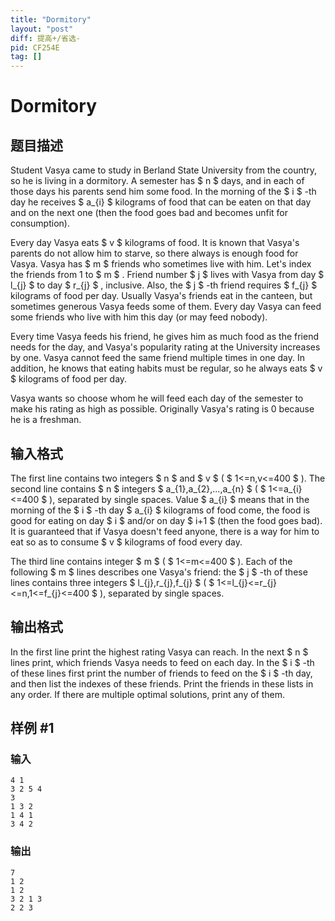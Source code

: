 ```yaml
---
title: "Dormitory"
layout: "post"
diff: 提高+/省选-
pid: CF254E
tag: []
---
```


# Dormitory

## 题目描述

Student Vasya came to study in Berland State University from the country, so he is living in a dormitory. A semester has $ n $ days, and in each of those days his parents send him some food. In the morning of the $ i $ -th day he receives $ a_{i} $ kilograms of food that can be eaten on that day and on the next one (then the food goes bad and becomes unfit for consumption).

Every day Vasya eats $ v $ kilograms of food. It is known that Vasya's parents do not allow him to starve, so there always is enough food for Vasya. Vasya has $ m $ friends who sometimes live with him. Let's index the friends from 1 to $ m $ . Friend number $ j $ lives with Vasya from day $ l_{j} $ to day $ r_{j} $ , inclusive. Also, the $ j $ -th friend requires $ f_{j} $ kilograms of food per day. Usually Vasya's friends eat in the canteen, but sometimes generous Vasya feeds some of them. Every day Vasya can feed some friends who live with him this day (or may feed nobody).

Every time Vasya feeds his friend, he gives him as much food as the friend needs for the day, and Vasya's popularity rating at the University increases by one. Vasya cannot feed the same friend multiple times in one day. In addition, he knows that eating habits must be regular, so he always eats $ v $ kilograms of food per day.

Vasya wants so choose whom he will feed each day of the semester to make his rating as high as possible. Originally Vasya's rating is 0 because he is a freshman.

## 输入格式

The first line contains two integers $ n $ and $ v $ ( $ 1<=n,v<=400 $ ). The second line contains $ n $ integers $ a_{1},a_{2},...,a_{n} $ ( $ 1<=a_{i}<=400 $ ), separated by single spaces. Value $ a_{i} $ means that in the morning of the $ i $ -th day $ a_{i} $ kilograms of food come, the food is good for eating on day $ i $ and/or on day $ i+1 $ (then the food goes bad). It is guaranteed that if Vasya doesn't feed anyone, there is a way for him to eat so as to consume $ v $ kilograms of food every day.

The third line contains integer $ m $ ( $ 1<=m<=400 $ ). Each of the following $ m $ lines describes one Vasya's friend: the $ j $ -th of these lines contains three integers $ l_{j},r_{j},f_{j} $ ( $ 1<=l_{j}<=r_{j}<=n,1<=f_{j}<=400 $ ), separated by single spaces.

## 输出格式

In the first line print the highest rating Vasya can reach. In the next $ n $ lines print, which friends Vasya needs to feed on each day. In the $ i $ -th of these lines first print the number of friends to feed on the $ i $ -th day, and then list the indexes of these friends. Print the friends in these lists in any order. If there are multiple optimal solutions, print any of them.

## 样例 #1

### 输入

```
4 1
3 2 5 4
3
1 3 2
1 4 1
3 4 2

```

### 输出

```
7
1 2
1 2
3 2 1 3
2 2 3

```

